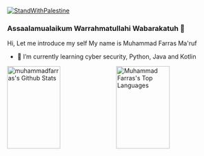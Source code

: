 [![StandWithPalestine](https://github.com/Safouene1/support-palestine-banner/blob/master/StandWithPalestine.svg)](https://github.com/Safouene1/support-palestine-banner)

### Assaalamualaikum Warrahmatullahi Wabarakatuh 👋

Hi, Let me introduce my self
My name is Muhammad Farras Ma'ruf

- 🌱 I’m currently learning cyber security, Python, Java and Kotlin

<a> 
    <a href="https://github.com/muhammadfarras"><img alt="muhammadfarras's Github Stats" src="https://denvercoder1-github-readme-stats.vercel.app/api?username=muhammadfarras&show_icons=true&count_private=true&theme=react&border_color=7F3FBF&bg_color=0D1117&title_color=F85D7F&icon_color=F8D866" height="192px" width="49.5%"/></a>
  <a href="https://github.com/muhammadfarras"><img alt="Muhammad Farras's Top Languages" src="https://denvercoder1-github-readme-stats.vercel.app/api/top-langs/?username=muhammadfarras&langs_count=3&layout=compact&theme=react&border_color=7F3FBF&bg_color=0D1117&title_color=F85D7F&icon_color=F8D866" height="192px" width="49.5%"/></a>
  <br/>
</a>
